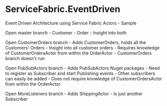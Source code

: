 # ServiceFabric.EventDriven
Event Driven Architecture using Service Fabric Actors - Sample


Open master branch
	- Customer
	- Order
	- Insight into both

Open CustomerOrders branch
	- Adds CustomerOrders, holds all the Customers' Orders
	- Insight into all customer orders
	- Requires knowledge of CustomerOrdersActor from within the OrderActor
	- CustomerOrders branch doesn't run

Open PubSubActors branch
	- Adds PubSubActors Nuget packages
	- Need to register as Subscriber and start Publishing events
	- Other subscribers can easily be added
	- Does not require knowledge of CustomerOrdersActor from within the OrderActor

Open MoreListeners branch
	- Adds ShippingActor
	- Is just another Subscriber 
	
